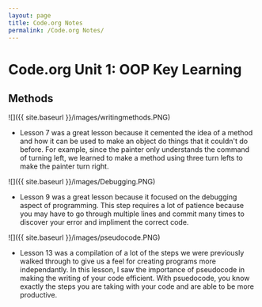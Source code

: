 ```yaml
---
layout: page
title: Code.org Notes
permalink: /Code.org Notes/
---
```

# Code.org Unit 1: OOP Key Learning 
## Methods 
![]({{ site.baseurl }}/images/writingmethods.PNG)
- Lesson 7 was a great lesson because it cemented the idea of a method and how it can be used to make an object do things that it couldn't do before. For example, since the painter only understands the command of turning left, we learned to make a method using three turn lefts to make the painter turn right.

![]({{ site.baseurl }}/images/Debugging.PNG)
- Lesson 9 was a great lesson because it focused on the debugging aspect of programming. This step requires a lot of patience because you may have to go through multiple lines and commit many times to discover your error and impliment the correct code. 

![]({{ site.baseurl }}/images/pseudocode.PNG)
- Lesson 13 was a compilation of a lot of the steps we were previously walked through to give us a feel for creating programs more independantly. In this lesson, I saw the importance of pseudocode in making the writing of your code efficient. With psuedocode, you know exactly the steps you are taking with your code and are able to be more productive. 